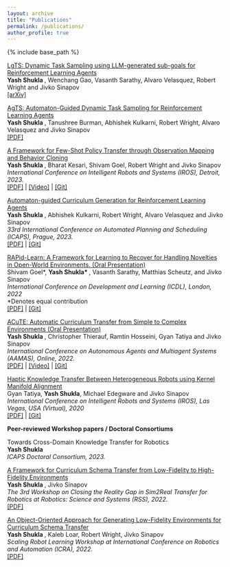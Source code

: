 ```yaml
---
layout: archive
title: "Publications"
permalink: /publications/
author_profile: true
---
```

{% include base_path %}

[LgTS: Dynamic Task Sampling using LLM-generated sub-goals for Reinforcement Learning Agents](https://arxiv.org/pdf/2310.09454.pdf)<br>
<b> Yash Shukla </b>, Wenchang Gao, Vasanth Sarathy, Alvaro Velasquez, Robert Wright and Jivko Sinapov <br>
[[arXiv]](https://arxiv.org/abs/2310.09454)

[AgTS: Automaton-Guided Dynamic Task Sampling for Reinforcement Learning Agents](http://shukla-yash.github.io/files/AGTS.pdf)<br>
<b> Yash Shukla </b>, Tanushree Burman, Abhishek Kulkarni, Robert Wright, Alvaro Velasquez and Jivko Sinapov <br>
[[PDF]](http://shukla-yash.github.io/files/AGTS.pdf)

[A Framework for Few-Shot Policy Transfer through Observation Mapping and Behavior Cloning](http://shukla-yash.github.io/files/IROS_23.pdf) <br>
<b> Yash Shukla </b>, Bharat Kesari, Shivam Goel, Robert Wright and Jivko Sinapov <br>
<i> International Conference on Intelligent Robots and Systems (IROS), Detroit, 2023. </i> <br>
[[PDF]](http://shukla-yash.github.io/files/IROS_23.pdf) | [[Video]](https://youtu.be/hM3LeOyo8Fw?si=EvfzmfHuTgsBVAc7) | [[Git]](https://github.com/shukla-yash/Few-Shot-Policy-Transfer)


[Automaton-guided Curriculum Generation for Reinforcement Learning Agents](http://shukla-yash.github.io/files/icaps-paper.pdf) <br>
<b> Yash Shukla </b>, Abhishek Kulkarni, Robert Wright, Alvaro Velasquez and Jivko Sinapov <br>
<i> 33rd International Conference on Automated Planning and Scheduling (ICAPS), Prague, 2023. </i> <br>
[[PDF]](http://shukla-yash.github.io/files/icaps-paper.pdf) | [[Git]](https://github.com/tufts-ai-robotics-group/Automaton-guided-CL)


[RAPid-Learn: A Framework for Learning to Recover for Handling Novelties in Open-World Environments. (Oral Presentation)](http://shukla-yash.github.io/files/Rapid_learn.pdf)<br>
Shivam Goel*, <b> Yash Shukla* </b>, Vasanth Sarathy, Matthias Scheutz, and Jivko Sinapov <br>
<i> International Conference on Development and Learning (ICDL), London, 2022 </i> <br>
*Denotes equal contribution <br>
[[PDF]](http://shukla-yash.github.io/files/Rapid_learn.pdf) | [[Git]](https://github.com/goelshivam1210/RAPid-Learn)


[ACuTE: Automatic Curriculum Transfer from Simple to Complex Environments (Oral Presentation)](http://shukla-yash.github.io/files/ACuTE_AAMAS_2022.pdf) <br>
<b> Yash Shukla </b>, Christopher Thierauf, Ramtin Hosseini, Gyan Tatiya and Jivko Sinapov <br>
<i> International Conference on Autonomous Agents and Multiagent Systems (AAMAS), Online, 2022. </i> <br>
[[PDF]](http://shukla-yash.github.io/files/ACuTE_AAMAS_2022.pdf) | [[Video]](https://www.youtube.com/watch?v=QkRdRV-b2EQ&t=1s) | [[Git]](https://github.com/tufts-ai-robotics-group/ACuTE)


[Haptic Knowledge Transfer Between Heterogeneous Robots using Kernel Manifold Alignment](http://shukla-yash.github.io/files/IROS_2020.pdf) <br>
Gyan Tatiya, <b>Yash Shukla</b>, Michael Edegware and Jivko Sinapov <br>
<i>International Conference on Intelligent Robots and Systems (IROS), Las Vegas, USA (Virtual), 2020
</i> <br>
[[PDF]](http://shukla-yash.github.io/files/IROS_2020.pdf) | [[Git]](https://github.com/gtatiya/Haptic-Knowledge-Transfer-KEMA) 



<b> Peer-reviewed Workshop papers / Doctoral Consortiums </b>


Towards Cross-Domain Knowledge Transfer for Robotics<br>
<b> Yash Shukla </b> <br>
 <i>ICAPS Doctoral Consortium, 2023. </i><br>


[A Framework for Curriculum Schema Transfer from Low-Fidelity to High-Fidelity Environments](http://shukla-yash.github.io/files/Sim2Real_RSS.pdf)<br>
<b> Yash Shukla </b>, Jivko Sinapov <br>
 <i>The 3rd Workshop on Closing the Reality Gap in Sim2Real Transfer for Robotics at Robotics: Science and Systems (RSS), 2022. </i><br>
[[PDF]](http://shukla-yash.github.io/files/Sim2Real_RSS.pdf)


[An Object-Oriented Approach for Generating Low-Fidelity Environments for Curriculum Schema Transfer](https://yshukla.com/files/LF_Generation_SRL.pdf) <br>
<b> Yash Shukla </b>, Kaleb Loar, Robert Wright, Jivko Sinapov <br>
 <i> Scaling Robot Learning Workshop at International Conference on Robotics and Automation (ICRA), 2022. </i> <br>
[[PDF]](http://shukla-yash.github.io/files/LF_Generation_SRL.pdf)




